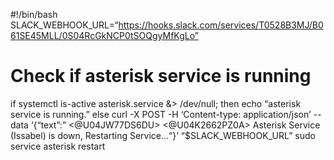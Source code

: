 #!/bin/bash
SLACK_WEBHOOK_URL=“https://hooks.slack.com/services/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”
# Check if asterisk service is running
if systemctl is-active asterisk.service &> /dev/null; then
    echo “asterisk service is running.”
else
    curl -X POST -H ‘Content-type: application/json’ --data ‘{“text”:” <@U04JW77DS6DU> <@U04K2662PZ0A> Asterisk Service (Issabel) is down, Restarting Service...“}’ “$SLACK_WEBHOOK_URL”
    sudo service asterisk restart 
